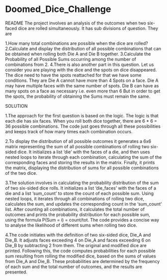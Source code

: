 # Doomed_Dice_Challenge

README
The project involves an analysis of the outcomes when two six-faced dice are rolled simultaneously. It has sub divisions of question.
They are

1.How many total combinations are possible when the dice are rolled?
2.Calculate and display the distribution of all possible combinations that can be obtained when rolling both Die A and Die B together.
3.Calculate the Probability of all Possible Sums occurring among the number of combinations from 2.
4.There is also another part in this question. Let us consider you are playing with the dice and the spots on dice disappeared. The dice need to have the spots reattached for that we have some conditions. They are Die A cannot have more than 4 Spots on a face. Die A may have multiple faces with the same number of spots. Die B can have as many spots on a face as necessary i.e. even more than 6 But in order to get the spots, the probability of obtaining the Sums must remain the same.

SOLUTION

1.The approach for the first question is based on the logic. The logic is that each die has six faces. When you roll both dice together, there are 6 * 6 = 36 possible combinations. The code just goes through all these possibilities and keeps track of how many times each combination occurs.

2.To display the distribution of all possible outcomes it generates a 6x6 matrix representing the sum of all possible combinations of rolling two six-sided dice. It initializes a list ‘die’ with the faces of a die, and then uses nested loops to iterate through each combination, calculating the sum of the corresponding faces and storing the results in the matrix. Finally, it prints the matrix, displaying the distribution of sums for all possible combinations of the two dice.

3.The solution involves in calculating the probability distribution of the sum of two six-sided dice rolls. It initializes a list ‘die_faces’ with the faces of a die and a list ‘sum_count’ to store the count of each possible sum. Using nested loops, it iterates through all combinations of rolling two dice, calculates the sum, and updates the corresponding count in the ‘sum_count’ list. After counting all combinations, it calculates the total number of outcomes and prints the probability distribution for each possible sum, using the formula P(Sum = i) = count/tot. The code provides a concise way to analyse the likelihood of different sums when rolling two dice.


4.The code initiates with the definition of two six-sided dice, Die_A and Die_B. It adjusts faces exceeding 4 on Die_A and faces exceeding 6 on Die_B by subtracting 2 from them. The original and modified dice are printed. Following this, the code computes probabilities for each possible sum resulting from rolling the modified dice, based on the sums of values from Die_A and Die_B. These probabilities are determined by the frequency of each sum and the total number of outcomes, and the results are presented.
